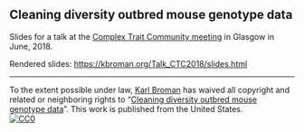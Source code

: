 ## Cleaning diversity outbred mouse genotype data

Slides for a talk at the [Complex Trait Community
meeting](http://www.complextrait.org/ctc2018/) in Glasgow in
June, 2018.

Rendered slides: <https://kbroman.org/Talk_CTC2018/slides.html>

---

To the extent possible under law,
[Karl Broman](https://github.com/kbroman)
has waived all copyright and related or neighboring rights to
&ldquo;[Cleaning diversity outbred mouse genotype
data](https://github.com/kbroman/Talk_CTC2018)&rdquo;.
This work is published from the United States.
<br/>
[![CC0](https://i.creativecommons.org/p/zero/1.0/88x31.png)](https://creativecommons.org/publicdomain/zero/1.0/)
